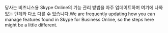 <span data-ttu-id="d2698-101">당사는 비즈니스용 Skype Online의 기능 관리 방법을 자주 업데이트하며 여기에 나와 있는 단계와 다소 다를 수 있습니다.</span><span class="sxs-lookup"><span data-stu-id="d2698-101">We are frequently updating how you can manage features found in Skype for Business Online, so the steps here might be a little different.</span></span>